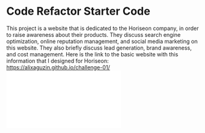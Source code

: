 # Code Refactor Starter Code
This project is a website that is dedicated to the Horiseon company, in order to raise awareness about their products. They discuss search engine optimization, online reputation management, and social media marketing on this website. They also briefly discuss lead generation, brand awareness, and cost management. Here is the link to the basic website with this information that I designed for Horiseon: https://alixaguzin.github.io/challenge-01/ 
![screen-shot](./assets/images/screen-shot.pdf)
